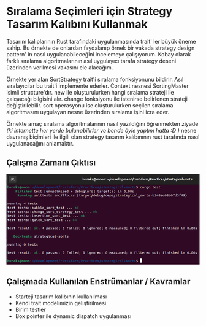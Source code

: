 # Sıralama Seçimleri için Strategy Tasarım Kalıbını Kullanmak

Tasarım kalıplarının Rust tarafındaki uygulanmasında trait' ler büyük öneme sahip. Bu örnekte de onlardan faydalanıp örnek bir vakada strategy design pattern' in nasıl uygulanabileceğini incelemeye çalışıyorum. Kobay olarak farklı sıralama algoritmalarının asıl uygulayıcı tarafa strategy deseni üzerinden verilmesi vakasını ele alacağım.

Örnekte yer alan SortStrategy trait'i sıralama fonksiyonunu bildirir. Asıl sıralayıcılar bu trait'i implemente ederler. Context nesnesi SortingMaster isimli structure'dır. new ile oluşturulurken hangi sıralama strateji ile çalışacağı bilgisini alır. change fonksiyonu ile istenirse belirlenen strateji değiştirilebilir. sort operasyonu ise oluşturulurken seçilen sıralama algoritmasını uygulayan nesne üzerinden sıralama işini icra eder. 

Örnekte amaç sıralama algoritmalarının nasıl yazıldığını öğrenmekten ziyade _(ki internette her yerde bulunabilirler ve bende öyle yaptım hatta :D )_ nesne davranış biçimleri ile ilgili olan strategy tasarım kalıbınının rust tarafında nasıl uygulanacağını anlamaktır.

## Çalışma Zamanı Çıktısı

![../images/strategical_sorts_runtime.png](../images/strategical_sorts_runtime.png)

## Çalışmada Kullanılan Enstrümanlar / Kavramlar

- Starteji tasarım kalıbının kullanılması
- Kendi trait modelimizin geliştirilmesi
- Birim testler
- Box pointer ile dynamic dispatch uygulanması

